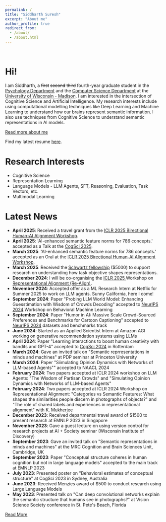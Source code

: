 ```yaml
---
permalink: /
title: "Siddharth Suresh"
excerpt: "About me"
author_profile: true
redirect_from: 
  - /about/
  - /about.html
---
```

<br>

Hi!
======

I am Siddharth, a ~~first~~ ~~second~~ ~~third~~ fourth-year graduate student in the [Psychology Department](https://psych.wisc.edu/) and the [Computer Science Department](https://www.cs.wisc.edu/) at the [University of Wisconsin - Madison](https://www.wisc.edu/). I am interested in the intersection of Cognitive Science and Artificial Intelligence. My research interests include using computational modelling techniques like Deep Learning and Machine Learning to understand how our brains represent semantic information. I also use techniques from Cognitive Science to understand semantic representations in AI models.

[Read more about me](/about-me/)

Find my latest resume <a href="https://drive.google.com/file/d/1gaHefAfRN31_lQizsxH9FTTD4V7w7UGx/view">here</a>.

Research Interests
======

* Cognitive Science
* Representation Learning
* Language Models - LLM Agents, SFT, Reasoning, Evaluation, Task Vectors, etc.
* Multimodal Learning




Latest News
======

<div class="news-section">
<ul>
<li><strong>April 2025</strong>: Received a travel grant from the <a href="https://bialign-workshop.github.io/#/papers">ICLR 2025 Birectional Human-AI Alignment Workshop</a>.</li>
<li><strong>April 2025</strong>: 'AI-enhanced semantic feature norms for 786 concepts.' accepted as a Talk at the <a href="https://cognitivesciencesociety.org/cogsci-2025/">CogSci 2025</a>.</li>
<li><strong>March 2025</strong>: 'AI-enhanced semantic feature norms for 786 concepts.' accepted as an Oral at the <a href="https://bialign-workshop.github.io/#/papers">ICLR 2025 Birectional Human-AI Alignment Workshop</a>.</li>
<li><strong>March 2025</strong>: Received the <a href="https://psych.wisc.edu/graduate-program/student-handbook/awards-fellowships/#schwartz">Schwartz fellowship</a> ($5000) to support research on understanding how task objective shapes representations.</li>

<li><strong>December 2024</strong>: I will be co-organising the <a href="https://representational-alignment.github.io/2025/">ICLR 2025 </a> Workshop on <a href="https://representational-alignment.github.io/2025/">Representational Alignment (Re-Align)</a>. </li>

<li><strong>November 2024</strong>: Accepted offer as a ML Research Intern at Netflix for Summer 2025 to work on LLM agents. Sunny California, here I come!</li>
<li><strong>September 2024</strong>: Paper "Probing LLM World Model: Enhancing Guesstimation with Wisdom of Crowds Decoding" accepted to <a href="https://neurips.cc/Conferences/2024">NeurIPS 2024</a> Workshop on Behavioral Machine Learning</li>

<li><strong>September 2024</strong>: Paper "Humor in AI: Massive Scale Crowd-Sourced Preferences and Benchmarks for Cartoon Captioning" accepted to <a href="https://neurips.cc/Conferences/2024">NeurIPS 2024</a> datasets and benchmarks track</li>

<li><strong>June 2024</strong>: Started as an Applied Scientist Intern at Amazon AGI working on generative recommendation systems using LLMs</li>
<li><strong>April 2024</strong>: Paper "Learning interactions to boost human creativity with bandits and GPT-4" accepted to <a href="https://cognitivesciencesociety.org/cogsci-2024/">CogSci 2024</a> in Rotterdam</li>

<li><strong>March 2024</strong>: Gave an invited talk on "Semantic reprresentations in minds and machines" at PDP seminar at Princeton University</li>

<div class="hidden-news">
<li><strong>March 2024</strong>: Paper "Siimulating Opinion Dynamics with Networks of LLM-based Agents"" accepted to NAACL 2024</li>

<li><strong>February 2024</strong>: Two papers accepted at ICLR 2024 workshop on LLM Agents: "The Wisdom of Partisan Crowds" and "Simulating Opinion Dynamics with Networks of LLM-based Agents"</li>

<li><strong>February 2024</strong>: Two papers accepted at ICLR 2024 Workshop on Representational Alignment: "Categories vs Semantic Features: What shapes the similarities people discern in photographs of objects?" and "The role of shared labels and experiences in representational alignment" with K. Mukherjee</li>

<li><strong>December 2023</strong>: Received departmental travel award of $1500 to present research at EMNLP 2023 in Singapore</li>

<li><strong>November 2023</strong>: Gave a guest lecture on using version control for research projects at AI + Society seminar (Wisconsin Institute of Discovery)</li>

<li><strong>September 2023</strong>: Gave an invited talk on "Semantic representations in minds and machines" at the MRC Cognition and Brain Sciences Unit, Cambridge, UK</li>

<li><strong>September 2023</strong>: Paper "Conceptual structure coheres in human cognition but not in large language models" accepted to the main track at EMNLP 2023</li>

<li><strong>July 2023</strong>: Presented poster on "Behavioral estimates of conceptual structure" at CogSci 2023 in Sydney, Australia</li>

<li><strong>June 2023</strong>: Received Menzies award of $500 to conduct research using Large Language Models</li>

<li><strong>May 2023</strong>: Presented talk on "Can deep convolutional networks explain the semantic structure that humans see in photographs?" at Vision Science Society conference in St. Pete's Beach, Florida</li>
</div>

</ul>
</div>

<a href="#" class="read-more-btn">Read More</a>

<!-- This is the front page of a website that is powered by the [academicpages template](https://github.com/academicpages/academicpages.github.io) and hosted on GitHub pages. [GitHub pages](https://pages.github.com) is a free service in which websites are built and hosted from code and data stored in a GitHub repository, automatically updating when a new commit is made to the respository. This template was forked from the [Minimal Mistakes Jekyll Theme](https://mmistakes.github.io/minimal-mistakes/) created by Michael Rose, and then extended to support the kinds of content that academics have: publications, talks, teaching, a portfolio, blog posts, and a dynamically-generated CV. You can fork [this repository](https://github.com/academicpages/academicpages.github.io) right now, modify the configuration and markdown files, add your own PDFs and other content, and have your own site for free, with no ads! An older version of this template powers my own personal website at [stuartgeiger.com](http://stuartgeiger.com), which uses [this Github repository](https://github.com/staeiou/staeiou.github.io).

A data-driven personal website
======
Like many other Jekyll-based GitHub Pages templates, academicpages makes you separate the website's content from its form. The content & metadata of your website are in structured markdown files, while various other files constitute the theme, specifying how to transform that content & metadata into HTML pages. You keep these various markdown (.md), YAML (.yml), HTML, and CSS files in a public GitHub repository. Each time you commit and push an update to the repository, the [GitHub pages](https://pages.github.com/) service creates static HTML pages based on these files, which are hosted on GitHub's servers free of charge.


Many of the features of dynamic content management systems (like Wordpress) can be achieved in this fashion, using a fraction of the computational resources and with far less vulnerability to hacking and DDoSing. You can also modify the theme to your heart's content without touching the content of your site. If you get to a point where you've broken something in Jekyll/HTML/CSS beyond repair, your markdown files describing your talks, publications, etc. are safe. You can rollback the changes or even delete the repository and start over -- just be sure to save the markdown files! Finally, you can also write scripts that process the structured data on the site, such as [this one](https://github.com/academicpages/academicpages.github.io/blob/master/talkmap.ipynb) that analyzes metadata in pages about talks to display [a map of every location you've given a talk](https://academicpages.github.io/talkmap.html).

Getting started
======
1. Register a GitHub account if you don't have one and confirm your e-mail (required!)
1. Fork [this repository](https://github.com/academicpages/academicpages.github.io) by clicking the "fork" button in the top right. 
1. Go to the repository's settings (rightmost item in the tabs that start with "Code", should be below "Unwatch"). Rename the repository "[your GitHub username].github.io", which will also be your website's URL.
1. Set site-wide configuration and create content & metadata (see below -- also see [this set of diffs](http://archive.is/3TPas) showing what files were changed to set up [an example site](https://getorg-testacct.github.io) for a user with the username "getorg-testacct")
1. Upload any files (like PDFs, .zip files, etc.) to the files/ directory. They will appear at https://[your GitHub username].github.io/files/example.pdf.  
1. Check status by going to the repository settings, in the "GitHub pages" section

Site-wide configuration
------
The main configuration file for the site is in the base directory in [_config.yml](https://github.com/academicpages/academicpages.github.io/blob/master/_config.yml), which defines the content in the sidebars and other site-wide features. You will need to replace the default variables with ones about yourself and your site's github repository. The configuration file for the top menu is in [_data/navigation.yml](https://github.com/academicpages/academicpages.github.io/blob/master/_data/navigation.yml). For example, if you don't have a portfolio or blog posts, you can remove those items from that navigation.yml file to remove them from the header. 

Create content & metadata
------
For site content, there is one markdown file for each type of content, which are stored in directories like _publications, _talks, _posts, _teaching, or _pages. For example, each talk is a markdown file in the [_talks directory](https://github.com/academicpages/academicpages.github.io/tree/master/_talks). At the top of each markdown file is structured data in YAML about the talk, which the theme will parse to do lots of cool stuff. The same structured data about a talk is used to generate the list of talks on the [Talks page](https://academicpages.github.io/talks), each [individual page](https://academicpages.github.io/talks/2012-03-01-talk-1) for specific talks, the talks section for the [CV page](https://academicpages.github.io/cv), and the [map of places you've given a talk](https://academicpages.github.io/talkmap.html) (if you run this [python file](https://github.com/academicpages/academicpages.github.io/blob/master/talkmap.py) or [Jupyter notebook](https://github.com/academicpages/academicpages.github.io/blob/master/talkmap.ipynb), which creates the HTML for the map based on the contents of the _talks directory).

**Markdown generator**

I have also created [a set of Jupyter notebooks](https://github.com/academicpages/academicpages.github.io/tree/master/markdown_generator
) that converts a CSV containing structured data about talks or presentations into individual markdown files that will be properly formatted for the academicpages template. The sample CSVs in that directory are the ones I used to create my own personal website at stuartgeiger.com. My usual workflow is that I keep a spreadsheet of my publications and talks, then run the code in these notebooks to generate the markdown files, then commit and push them to the GitHub repository.

How to edit your site's GitHub repository
------
Many people use a git client to create files on their local computer and then push them to GitHub's servers. If you are not familiar with git, you can directly edit these configuration and markdown files directly in the github.com interface. Navigate to a file (like [this one](https://github.com/academicpages/academicpages.github.io/blob/master/_talks/2012-03-01-talk-1.md) and click the pencil icon in the top right of the content preview (to the right of the "Raw | Blame | History" buttons). You can delete a file by clicking the trashcan icon to the right of the pencil icon. You can also create new files or upload files by navigating to a directory and clicking the "Create new file" or "Upload files" buttons. 

Example: editing a markdown file for a talk
![Editing a markdown file for a talk](/images/editing-talk.png)

For more info
------
More info about configuring academicpages can be found in [the guide](https://academicpages.github.io/markdown/). The [guides for the Minimal Mistakes theme](https://mmistakes.github.io/minimal-mistakes/docs/configuration/) (which this theme was forked from) might also be helpful. -->
